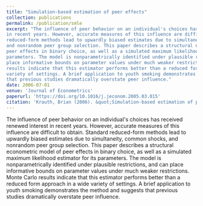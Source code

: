 ```yaml
---
title: "Simulation-based estimation of peer effects"
collection: publications
permalink: /publication/smle
excerpt: "The influence of peer behavior on an individual's choices has received renewed interest
in recent years. However, accurate measures of this influence are difficult to obtain. Standard
reduced-form methods lead to upwardly biased estimates due to simultaneity, common shocks,
and nonrandom peer group selection. This paper describes a structural econometric model of
peer effects in binary choice, as well as a simulated maximum likelihood estimator for its
parameters. The model is nonparametrically identified under plausible restrictions, and can
place informative bounds on parameter values under much weaker restrictions. Monte Carlo
results indicate that this estimator performs better than a reduced form approach in a wide
variety of settings. A brief application to youth smoking demonstrates the method and suggests
that previous studies dramatically overstate peer influence."
date: 2006-07-01
venue: 'Journal of Econometrics'
paperurl: 'https://doi.org/10.1016/j.jeconom.2005.03.015'
citation: 'Krauth, Brian (2006). &quot;Simulation-based estimation of peer effects.&quot; <i>Journal of Econometrics</i>. 133(1).'
---
```

The influence of peer behavior on an individual's choices has received renewed interest
in recent years. However, accurate measures of this influence are difficult to obtain. Standard
reduced-form methods lead to upwardly biased estimates due to simultaneity, common shocks,
and nonrandom peer group selection. This paper describes a structural econometric model of
peer effects in binary choice, as well as a simulated maximum likelihood estimator for its
parameters. The model is nonparametrically identified under plausible restrictions, and can
place informative bounds on parameter values under much weaker restrictions. Monte Carlo
results indicate that this estimator performs better than a reduced form approach in a wide
variety of settings. A brief application to youth smoking demonstrates the method and suggests
that previous studies dramatically overstate peer influence.
